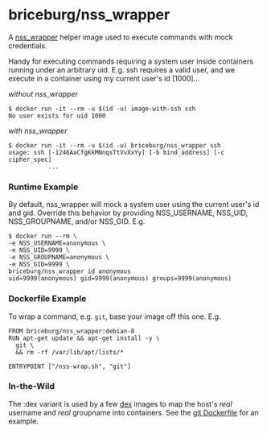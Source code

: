 # briceburg/nss_wrapper

A [nss_wrapper](https://cwrap.org/nss_wrapper.html) helper image used to
execute commands with mock credentials.

Handy for executing commands requiring a system user inside containers running under an arbitrary uid.  E.g. ssh requires a valid user, and we
execute in a container using my current user's id [1000]...

*without nss_wrapper*
```
$ docker run -it --rm -u $(id -u) image-with-ssh ssh
No user exists for uid 1000
```

*with nss_wrapper*
```
$ docker run -it --rm -u $(id -u) briceburg/nss_wrapper ssh
usage: ssh [-1246AaCfgKkMNnqsTtVvXxYy] [-b bind_address] [-c cipher_spec]
           ...
```


### Runtime Example

By default, nss_wrapper will mock a system user using the current user's id and gid. Override this behavior by providing NSS_USERNAME, NSS_UID, NSS_GROUPNAME, and/or NSS_GID. E.g.

```
$ docker run --rm \
-e NSS_USERNAME=anonymous \
-e NSS_UID=9999 \
-e NSS_GROUPNAME=anonymous \
-e NSS_GID=9999 \
briceburg/nss_wrapper id anonymous
uid=9999(anonymous) gid=9999(anonymous) groups=9999(anonymous)
```


### Dockerfile Example

To wrap a command, e.g. `git`, base your image off this one. E.g. 

```
FROM briceburg/nss_wrapper:debian-8
RUN apt-get update && apt-get install -y \
  git \
  && rm -rf /var/lib/apt/lists/*

ENTRYPOINT ["/nss-wrap.sh", "git"]
```



### In-the-Wild

The :dex variant is used by a few [dex](https://github.org/dockerland/dex) images to map the host's _real_ username and _real_ groupname into containers. See the [git Dockerfile]() for an example.
